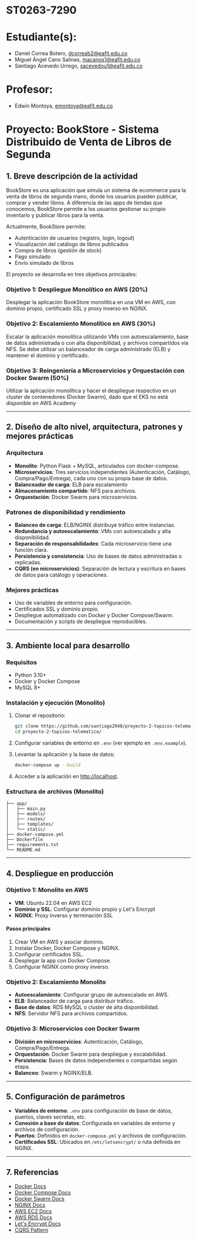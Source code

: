 # ST0263-7290

# Estudiante(s):
- Daniel Correa Botero, dcorreab2@eafit.edu.co
- Miguel Ángel Cano Salinas, macanos1@eafit.edu.co
- Santiago Acevedo Urrego, sacevedou1@eafit.edu.co

# Profesor:
- Edwin Montoya, emontoya@eafit.edu.co

# Proyecto: BookStore - Sistema Distribuido de Venta de Libros de Segunda

## 1. Breve descripción de la actividad

BookStore es una aplicación que simula un sistema de ecommerce para la venta de libros de segunda mano, donde los usuarios pueden publicar, comprar y vender libros. A diferencia de las apps de tiendas que conocemos, BookStore permite a los usuarios gestionar su propio inventario y publicar libros para la venta.

Actualmente, BookStore permite:
- Autenticación de usuarios (registro, login, logout)
- Visualización del catálogo de libros publicados
- Compra de libros (gestión de stock)
- Pago simulado
- Envío simulado de libros

El proyecto se desarrolla en tres objetivos principales:

### Objetivo 1: Despliegue Monolítico en AWS (20%)
Desplegar la aplicación BookStore monolítica en una VM en AWS, con dominio propio, certificado SSL y proxy inverso en NGINX.

### Objetivo 2: Escalamiento Monolítico en AWS (30%)
Escalar la aplicación monolítica utilizando VMs con autoescalamiento, base de datos administrada o con alta disponibilidad, y archivos compartidos vía NFS. Se debe utilizar un balanceador de carga administrado (ELB) y mantener el dominio y certificado.

### Objetivo 3: Reingeniería a Microservicios y Orquestación con Docker Swarm (50%)
Utilizar la aplicación monolítica y hacer el despliegue respectivo en un cluster de contenedores (Docker Swarm), dado que el EKS no está disponible en AWS Academy

---

## 2. Diseño de alto nivel, arquitectura, patrones y mejores prácticas

### Arquitectura

- **Monolito**: Python Flask + MySQL, articulados con docker-compose.
- **Microservicios**: Tres servicios independientes (Autenticación, Catálogo, Compra/Pago/Entrega), cada uno con su propia base de datos.
- **Balanceador de carga**: ELB para escalamiento
- **Almacenamiento compartido**: NFS para archivos.
- **Orquestación**: Docker Swarm para microservicios.


### Patrones de disponibilidad y rendimiento

- **Balanceo de carga**: ELB/NGINX distribuye tráfico entre instancias.
- **Redundancia y autoescalamiento**: VMs con autoescalado y alta disponibilidad.
- **Separación de responsabilidades**: Cada microservicio tiene una función clara.
- **Persistencia y consistencia**: Uso de bases de datos administradas o replicadas.
- **CQRS (en microservicios)**: Separación de lectura y escritura en bases de datos para catálogo y operaciones.

### Mejores prácticas

- Uso de variables de entorno para configuración.
- Certificados SSL y dominio propio.
- Despliegue automatizado con Docker y Docker Compose/Swarm.
- Documentación y scripts de despliegue reproducibles.

---

## 3. Ambiente local para desarrollo

### Requisitos

- Python 3.10+
- Docker y Docker Compose
- MySQL 8+

### Instalación y ejecución (Monolito)

1. Clonar el repositorio:
    ```bash
    git clone https://github.com/santiago2948/proyecto-2-topicos-telematica
    cd proyecto-2-topicos-telematica/
    ```

2. Configurar variables de entorno en `.env` (ver ejemplo en `.env.example`).

3. Levantar la aplicación y la base de datos:
    ```bash
    docker-compose up --build
    ```

4. Acceder a la aplicación en [http://localhost](http://localhost).

### Estructura de archivos (Monolito)

```
├── app/
│   ├── main.py
│   ├── models/
│   ├── routes/
│   ├── templates/
│   └── static/
├── docker-compose.yml
├── Dockerfile
├── requirements.txt
└── README.md
```

---

## 4. Despliegue en producción

### Objetivo 1: Monolito en AWS

- **VM**: Ubuntu 22.04 en AWS EC2
- **Dominio y SSL**: Configurar dominio propio y Let's Encrypt
- **NGINX**: Proxy inverso y terminación SSL

#### Pasos principales

1. Crear VM en AWS y asociar dominio.
2. Instalar Docker, Docker Compose y NGINX.
3. Configurar certificados SSL.
4. Desplegar la app con Docker Compose.
5. Configurar NGINX como proxy inverso.

### Objetivo 2: Escalamiento Monolito

- **Autoescalamiento**: Configurar grupo de autoescalado en AWS.
- **ELB**: Balanceador de carga para distribuir tráfico.
- **Base de datos**: RDS MySQL o cluster de alta disponibilidad.
- **NFS**: Servidor NFS para archivos compartidos.

### Objetivo 3: Microservicios con Docker Swarm

- **División en microservicios**: Autenticación, Catálogo, Compra/Pago/Entrega.
- **Orquestación**: Docker Swarm para despliegue y escalabilidad.
- **Persistencia**: Bases de datos independientes o compartidas según etapa.
- **Balanceo**: Swarm y NGINX/ELB.

---

## 5. Configuración de parámetros

- **Variables de entorno**: `.env` para configuración de base de datos, puertos, claves secretas, etc.
- **Conexión a base de datos**: Configurada en variables de entorno y archivos de configuración.
- **Puertos**: Definidos en `docker-compose.yml` y archivos de configuración.
- **Certificados SSL**: Ubicados en `/etc/letsencrypt/` o ruta definida en NGINX.

---

## 7. Referencias

- [Docker Docs](https://docs.docker.com/)
- [Docker Compose Docs](https://docs.docker.com/compose/)
- [Docker Swarm Docs](https://docs.docker.com/engine/swarm/)
- [NGINX Docs](https://nginx.org/en/docs/)
- [AWS EC2 Docs](https://docs.aws.amazon.com/ec2/)
- [AWS RDS Docs](https://docs.aws.amazon.com/rds/)
- [Let's Encrypt Docs](https://letsencrypt.org/docs/)
- [CQRS Pattern](https://martinfowler.com/bliki/CQRS.html)
